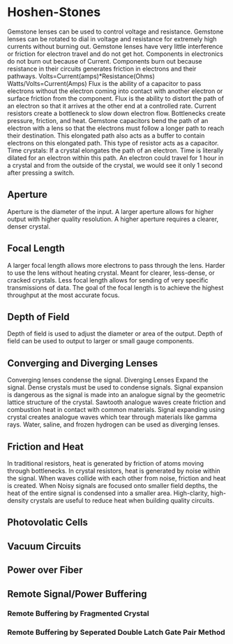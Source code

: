 # Hoshen-Stones
Gemstone lenses can be used to control voltage and resistance. Gemstone lenses can be rotated to dial in voltage and resistance for extremely high currents without burning out. Gemstone lenses have very little interference or friction for electron travel and do not get hot. Components in electronics do not burn out because of Current. Components burn out because resistance in their circuits generates friction in electrons and their pathways.  Volts=Current(amps)*Resistance(Ohms)  Watts/Volts=Current(Amps)  Flux is the ability of a capacitor to pass electrons without the electron coming into contact with another electron or surface friction from the component. Flux is the ability to distort the path of an electron so that it arrives at the other end at a controlled rate. Current resistors create a bottleneck to slow down electron flow. Bottlenecks create pressure, friction, and heat. Gemstone capacitors bend the path of an electron with a lens so that the electrons must follow a longer path to reach their destination. This elongated path also acts as a buffer to contain electrons on this elongated path. This type of resistor acts as a capacitor.  Time crystals:  If a crystal elongates the path of an electron. Time is literally dilated for an electron within this path. An electron could travel for 1 hour in a crystal and from the outside of the crystal, we would see it only 1 second after pressing a switch.

## Aperture

Aperture is the diameter of the input. A larger aperture allows for higher output with higher quality resolution. A higher aperture requires a clearer, denser crystal.

## Focal Length

A larger focal length allows more electrons to pass through the lens. Harder to use the lens without heating crystal. Meant for clearer, less-dense, or cracked crystals. Less focal length allows for sending of very specific transmissions of data. The goal of the focal length is to achieve the highest throughput at the most accurate focus.

## Depth of Field

Depth of field is used to adjust the diameter or area of the output. Depth of field can be used to output to larger or small gauge components.

## Converging and Diverging Lenses

Converging lenses condense the signal. Diverging Lenses Expand the signal. Dense crystals must be used to condense signals. Signal expansion is dangerous as the signal is made into an analogue signal by the geometric lattice structure of the crystal. Sawtooth analogue waves create friction and combustion heat in contact with common materials. Signal expanding using crystal creates analogue waves which tear through materials like gamma rays. Water, saline, and frozen hydrogen can be used as diverging lenses.

## Friction and Heat
In traditional resistors, heat is generated by friction of atoms moving through bottlenecks. In crystal resistors, heat is generated by noise within the signal. When waves collide with each other from noise, friction and heat is created. When Noisy signals are focused onto smaller field depths, the heat of the entire signal is condensed into a smaller area. High-clarity, high-density crystals are useful to reduce heat when building quality circuits.



## Photovolatic Cells

## Vacuum Circuits

## Power over Fiber

## Remote Signal/Power Buffering

### Remote Buffering by Fragmented Crystal

### Remote Buffering by Seperated Double Latch Gate Pair Method
